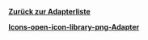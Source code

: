 [**Zurück zur Adapterliste**](/adapterref/adapterliste.md)

[**Icons-open-icon-library-png-Adapter**](/adapterref/docs/iobroker.icons-open-icon-library-png/de/README.md)